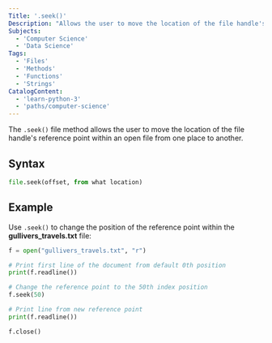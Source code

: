 ```yaml
---
Title: '.seek()'
Description: "Allows the user to move the location of the file handle's reference point within an open file from one place to another."
Subjects:
  - 'Computer Science'
  - 'Data Science'
Tags:
  - 'Files'
  - 'Methods'
  - 'Functions'
  - 'Strings'
CatalogContent:
  - 'learn-python-3'
  - 'paths/computer-science'
---
```


The `.seek()` file method allows the user to move the location of the file handle's reference point within an open file from one place to another.

## Syntax

```py
file.seek(offset, from what location)
```

## Example

Use `.seek()` to change the position of the reference point within the **gullivers_travels.txt** file:

```python
f = open("gullivers_travels.txt", "r")

# Print first line of the document from default 0th position
print(f.readline())

# Change the reference point to the 50th index position
f.seek(50)

# Print line from new reference point
print(f.readline())

f.close()
```
